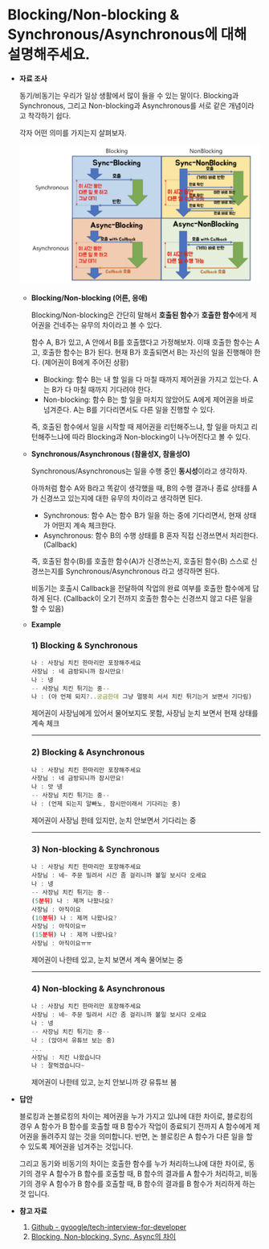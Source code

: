 # Blocking/Non-blocking & Synchronous/Asynchronous에 대해 설명해주세요.

- **자료 조사**
    
    동기/비동기는 우리가 일상 생활에서 많이 들을 수 있는 말이다. Blocking과 Synchronous, 그리고 Non-blocking과 Asynchronous를 서로 같은 개념이라고 착각하기 쉽다.
    
    각자 어떤 의미를 가지는지 살펴보자.
    
    ![Blocking/Non-blocking & Synchronous/Asynchronous Matrix](https://github.com/BangDori/CS_interview_Study/blob/main/network/img/Matrix.png)
    
    - **Blocking/Non-blocking (어른, 응애)**
        
        Blocking/Non-blocking은 간단히 말해서 **호출된 함수**가 **호출한 함수**에게 제어권을 건네주는 유무의 차이라고 볼 수 있다.
        
        함수 A, B가 있고, A 안에서 B를 호출했다고 가정해보자. 이때 호출한 함수는 A고, 호출한 함수는 B가 된다. 현재 B가 호출되면서 B는 자신의 일을 진행해야 한다. (제어권이 B에게 주어진 상황)
        
        - Blocking: 함수 B는 내 할 일을 다 마칠 때까지 제어권을 가지고 있는다. A는 B가 다 마칠 때까지 기다려야 한다.
        - Non-blocking: 함수 B는 할 일을 마치지 않았어도 A에게 제어권을 바로 넘겨준다. A는 B를 기다리면서도 다른 일을 진행할 수 있다.
        
        즉, 호출된 함수에서 일을 시작할 때 제어권을 리턴해주느냐, 할 일을 마치고 리턴해주느냐에 따라 Blocking과 Non-blocking이 나누어진다고 볼 수 있다.
        
    - **Synchronous/Asynchronous (참을성X, 참을성O)**
        
        Synchronous/Asynchronous는 일을 수행 중인 **동시성**이라고 생각하자.
        
        아까처럼 함수 A와 B라고 똑같이 생각했을 때, B의 수행 결과나 종료 상태를 A가 신경쓰고 있는지에 대한 유무의 차이라고 생각하면 된다.
        
        - Synchronous: 함수 A는 함수 B가 일을 하는 중에 기다리면서, 현재 상태가 어떤지 계속 체크한다.
        - Asynchronous: 함수 B의 수행 상태를 B 혼자 직접 신경쓰면서 처리한다. (Callback)
        
        즉, 호출된 함수(B)를 호출한 함수(A)가 신경쓰는지, 호출된 함수(B) 스스로 신경쓰는지를 Synchronous/Asynchronous 라고 생각하면 된다.
        
        비동기는 호출시 Callback을 전달하여 작업의 완료 여부를 호출한 함수에게 답하게 된다. (Callback이 오기 전까지 호출한 함수는 신경쓰지 않고 다른 일을 할 수 있음)
        
    - **Example**
        
        ### 1) Blocking & Synchronous
        
        ```jsx
        나 : 사장님 치킨 한마리만 포장해주세요
        사장님 : 네 금방되니까 잠시만요!
        나 : 넹
        -- 사장님 치킨 튀기는 중--
        나 : (아 언제 되지?..궁금한데 그냥 멀뚱히 서서 치킨 튀기는거 보면서 기다림)
        ```
        
        제어권이 사장님에게 있어서 물어보지도 못함, 사장님 눈치 보면서 현재 상태를 계속 체크
        
        ---
        
        ### 2) Blocking & Asynchronous
        
        ```jsx
        나 : 사장님 치킨 한마리만 포장해주세요
        사장님 : 네 금방되니까 잠시만요!
        나 : 앗 넹
        -- 사장님 치킨 튀기는 중--
        나 : (언제 되는지 알빠노, 잠시만이래서 기다리는 중)
        ```
        
        제어권이 사장님 한테 있지만, 눈치 안보면서 기다리는 중
        
        ---
        
        ### **3) Non-blocking & Synchronous**
        
        ```jsx
        나 : 사장님 치킨 한마리만 포장해주세요
        사장님 : 네~ 주문 밀려서 시간 좀 걸리니까 볼일 보시다 오세요
        나 : 넹
        -- 사장님 치킨 튀기는 중--
        (5분뒤) 나 : 제꺼 나왔나요?
        사장님 : 아직이요
        (10분뒤) 나 : 제꺼 나왔나요?
        사장님 : 아직이요ㅠ
        (15분뒤) 나 : 제꺼 나왔나요?
        사장님 : 아직이요ㅠㅠ
        ```
        
        제어권이 나한테 있고, 눈치 보면서 계속 물어보는 중
        
        ---
        
        ### **4) Non-blocking & Asynchronous**
        
        ```jsx
        나 : 사장님 치킨 한마리만 포장해주세요
        사장님 : 네~ 주문 밀려서 시간 좀 걸리니까 볼일 보시다 오세요
        나 : 넹
        -- 사장님 치킨 튀기는 중--
        나 : (앉아서 유튜브 보는 중)
        ...
        사장님 : 치킨 나왔습니다
        나 : 잘먹겠습니다~
        ```
        
        제어권이 나한테 있고, 눈치 안보니까 걍 유튜브 봄
        
- **답안**
    
    블로킹과 논블로킹의 차이는 제어권을 누가 가지고 있냐에 대한 차이로, 블로킹의 경우 A 함수가 B 함수를 호출할 때 B 함수가 작업이 종료되기 전까지 A 함수에게 제어권을 돌려주지 않는 것을 의미합니다. 반면, 논 블로킹은 A 함수가 다른 일을 할 수 있도록 제어권을 넘겨주는 것입니다.
    
    그리고 동기와 비동기의 차이는 호출한 함수를 누가 처리하느냐에 대한 차이로, 동기의 경우 A 함수가 B 함수를 호출할 때, B 함수의 결과를 A 함수가 처리하고, 비동기의 경우 A 함수가 B 함수를 호출할 때, B 함수의 결과를 B 함수가 처리하게 하는 것 입니다.
    
- **참고 자료**
    1. [Github - gyoogle/tech-interview-for-developer](https://github.com/gyoogle/tech-interview-for-developer/blob/master/Computer%20Science/Network/%5BNetwork%5D%20Blocking%2CNon-blocking%20%26%20Synchronous%2CAsynchronous.md)
    2. [Blocking, Non-blocking, Sync, Async의 차이](https://jh-7.tistory.com/25)
